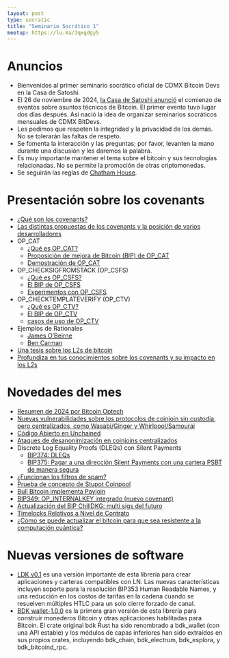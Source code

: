 ```yaml
---
layout: post
type: socratic
title: "Seminario Socrático 1"
meetup: https://lu.ma/3qxgdgy5
---
```


# Anuncios

- Bienvenidos al primer seminario socrático oficial de CDMX Bitcoin Devs en la Casa de Satoshi.
- El 26 de noviembre de 2024, [la Casa de Satoshi anunció](https://x.com/LaCasaDeSatoshi/status/1861502750393049191) el comienzo de eventos sobre asuntos técnicos de Bitcoin. El primer evento tuvo lugar dos días después. Así nació la idea de organizar seminarios socráticos mensuales de CDMX BitDevs.
- Les pedimos que respeten la integridad y la privacidad de los demás. No se tolerarán las faltas de respeto.
- Se fomenta la interacción y las preguntas; por favor, levanten la mano durante una discusión y les daremos la palabra.
- Es muy importante mantener el tema sobre el bitcoin y sus tecnologías relacionadas. No se permite la promoción de otras criptomonedas.
- Se seguirán las reglas de [Chatham House](https://www.chathamhouse.org/about-us/chatham-house-rule).

# Presentación sobre los covenants

- [¿Qué son los covenants?](https://river.com/learn/terms/c/covenants/)
- [Las distintas propuestas de los covenants y la posición de varios desarrolladores](https://en.bitcoin.it/wiki/Covenants_support)
- OP_CAT
  - [¿Qué es OP_CAT?](https://bitcoinops.org/en/topics/op_cat/)
  - [Proposición de mejora de Bitcoin (BIP) de OP_CAT](https://github.com/bitcoin/bips/blob/master/bip-0347.mediawiki)
  - [Demostración de OP_CAT](https://opcat.wtf/)
- OP_CHECKSIGFROMSTACK (OP_CSFS)
  - [¿Qué es OP_CSFS?](https://bitcoinops.org/en/topics/op_checksigfromstack/)
  - [El BIP de OP_CSFS](https://github.com/bitcoin/bips/blob/master/bip-0348.md)
  - [Experimentos con OP_CSFS](https://rubin.io/bitcoin/2024/12/02/csfs-ctv-rekey-symmetry/)
- OP_CHECKTEMPLATEVERIFY (OP_CTV)
  - [¿Qué es OP_CTV?](https://bitcoinops.org/en/topics/op_checktemplateverify)
  - [El BIP de OP_CTV](https://github.com/bitcoin/bips/blob/master/bip-0119.mediawiki)
  - [casos de uso de OP_CTV](https://utxos.org/)
- Ejemplos de Rationales
  - [James O’Beirne](https://x.com/jamesob/status/1867391901910913403)
  - [Ben Carman](https://x.com/benthecarman/status/1867275434376777930)
- [Una tesis sobre los L2s de bitcoin](https://dba.xyz/a-bitcoin-l2-thesis/)
- [Profundiza en tus conocimientos sobre los covenants y su impacto en los L2s](https://petertodd.org/2024/covenant-dependent-layer-2-review)

# Novedades del mes

- [Resumen de 2024 por Bitcoin Optech](https://bitcoinops.org/en/newsletters/2024/12/20/)
- [Nuevas vulnerabilidades sobre los protocolos de coinjoin sin custodia, pero centralizados, como Wasabi/Ginger y Whirlpool/Samourai](https://groups.google.com/g/bitcoindev/c/CbfbEGozG7c/m/w2B-RRdUCQAJ)
- [Código Abierto en Unchained](https://unchained.com/blog/unchained-2024-open-source/)
- [Ataques de desanonimización en coinjoins centralizados](https://groups.google.com/g/bitcoindev/c/CbfbEGozG7c/m/w2B-RRdUCQAJ?pli=1)
- Discrete Log Equality Proofs (DLEQs) con Silent Payments
  - [BIP374: DLEQs](https://bitcoinops.org/en/newsletters/2025/01/03/#bips-1689)
  - [BIP375: Pagar a una dirección Silent Payments con una cartera PSBT de manera segura](https://bitcoinops.org/en/newsletters/2025/01/17/#bips-1687)
- [¿Funcionan los filtros de spam?](https://x.com/oomahq/status/1875339328127431016)
- [Prueba de concepto de Stupot Coinpool](https://x.com/stutxo/status/1873384602552738236)
- [Bull Bitcoin implementa Payjoin](https://www.bullbitcoin.com/blog/bull-bitcoin-wallet-payjoin)
- [BIP349: OP_INTERNALKEY integrado (nuevo covenant)](https://bitcoinops.org/en/newsletters/2024/12/06/#bips-1534)
- [Actualización del BIP ChillDKG: multi sigs del futuro](https://bitcoinops.org/en/newsletters/2025/01/03/#updated-chilldkg-draft)
- [Timelocks Relativos a Nivel de Contrato](https://bitcoinops.org/en/newsletters/2025/01/10/#contract-level-relative-timelocks)
- [¿Cómo se puede actualizar el bitcoin para que sea resistente a la computación cuántica?](https://bitcoinops.org/en/newsletters/2025/01/03/#quantum-computer-upgrade-path)

# Nuevas versiones de software

- [LDK v0.1](https://github.com/lightningdevkit/rust-lightning/releases/tag/v0.1) es una versión importante de esta librería para crear aplicaciones y carteras compatibles con LN. Las nuevas características incluyen soporte para la resolución BIP353 Human Readable Names, y una reducción en los costos de tarifas en la cadena cuando se resuelven múltiples HTLC para un solo cierre forzado de canal.
- [BDK wallet-1.0.0](https://github.com/bitcoindevkit/bdk/releases/tag/wallet-1.0.0) es la primera gran versión de esta librería para construir monederos Bitcoin y otras aplicaciones habilitadas para Bitcoin. El crate original bdk Rust ha sido renombrado a bdk_wallet (con una API estable) y los módulos de capas inferiores han sido extraídos en sus propios crates, incluyendo bdk_chain, bdk_electrum, bdk_esplora, y bdk_bitcoind_rpc.